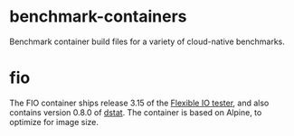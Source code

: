 # benchmark-containers
Benchmark container build files for a variety of cloud-native benchmarks.

fio
===
The FIO container ships release 3.15 of the
[Flexible IO tester](https://github.com/axboe/fio), and also contains version
0.8.0 of [dstat](https://github.com/dagwieers/dstat).
The container is based on Alpine, to optimize for image size.
